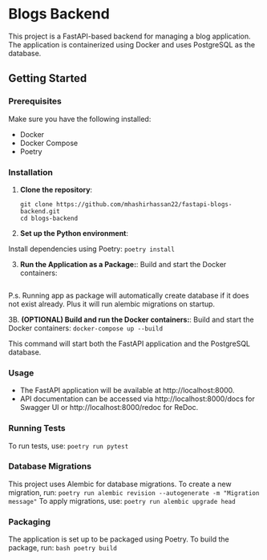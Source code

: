 # Blogs Backend

This project is a FastAPI-based backend for managing a blog application. The application is containerized using Docker and uses PostgreSQL as the database.

## Getting Started

### Prerequisites

Make sure you have the following installed:

- Docker
- Docker Compose
- Poetry

### Installation

1. **Clone the repository**:

   ```
   git clone https://github.com/mhashirhassan22/fastapi-blogs-backend.git
   cd blogs-backend
   ```

2. **Set up the Python environment**:

Install dependencies using Poetry:
    ```
    poetry install
    ```
    
3. **Run the Application as a Package:**:
Build and start the Docker containers:
    ```poetry run blogs-backend
    ```
P.s. Running app as package will automatically create database if it does not exist already. Plus it will run alembic migrations on startup. 
    
3B. **(OPTIONAL) Build and run the Docker containers:**:
Build and start the Docker containers:
    ```
    docker-compose up --build
    ```

This command will start both the FastAPI application and the PostgreSQL database.

### Usage
* The FastAPI application will be available at http://localhost:8000.
* API documentation can be accessed via http://localhost:8000/docs for Swagger UI or http://localhost:8000/redoc for ReDoc.

### Running Tests
To run tests, use:
    ```
    poetry run pytest
    ```
### Database Migrations
This project uses Alembic for database migrations. To create a new migration, run:
    ```
    poetry run alembic revision --autogenerate -m "Migration message"
    ```
To apply migrations, use:
    ```
    poetry run alembic upgrade head
    ```
### Packaging
The application is set up to be packaged using Poetry. To build the package, run:
    ```bash
    poetry build
    ```
